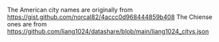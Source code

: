 The American city names are originally from https://gist.github.com/norcal82/4accc0d968444859b408
The Chiense ones are from https://github.com/liang1024/datashare/blob/main/liang1024_citys.json

